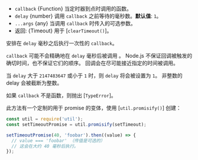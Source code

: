 <!-- YAML
added: v0.0.1
-->

* `callback` {Function} 当定时器到点时调用的函数。
* `delay` {number} 调用 `callback` 之前等待的毫秒数。**默认值**: `1`。
* `...args` {any} 当调用 `callback` 时传入的可选参数。
* 返回: {Timeout} 用于 [`clearTimeout()`]。

安排在 `delay` 毫秒之后执行一次性的 `callback`。

`callback` 可能不会精确地在 `delay` 毫秒后被调用 。
Node.js 不保证回调被触发的确切时间，也不保证它们的顺序。
回调会在尽可能接近指定的时间被调用。

当 `delay` 大于 `2147483647` 或小于 `1` 时，则 `delay` 将会被设置为 `1`。
非整数的 delay 会被截断为整数。

如果 `callback` 不是函数，则抛出 [`TypeError`]。

此方法有一个定制的用于 promise 的变体，使用 [`util.promisify()`] 创建：

```js
const util = require('util');
const setTimeoutPromise = util.promisify(setTimeout);

setTimeoutPromise(40, 'foobar').then((value) => {
  // value === 'foobar' （传值是可选的）
  // 这会在大约 40 毫秒后执行。
});
```

